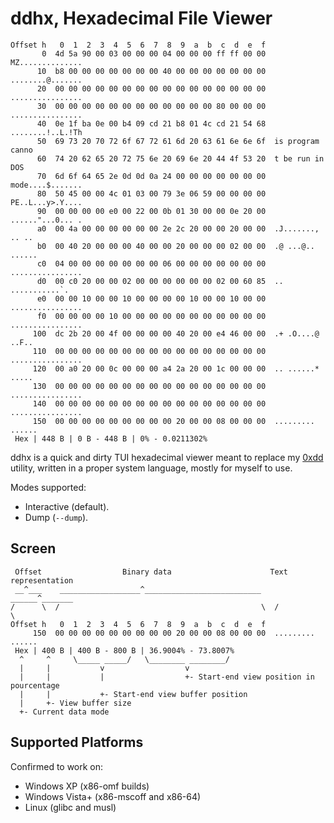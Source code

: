 # ddhx, Hexadecimal File Viewer

```text
Offset h   0  1  2  3  4  5  6  7  8  9  a  b  c  d  e  f
       0  4d 5a 90 00 03 00 00 00 04 00 00 00 ff ff 00 00  MZ..............
      10  b8 00 00 00 00 00 00 00 40 00 00 00 00 00 00 00  ........@.......
      20  00 00 00 00 00 00 00 00 00 00 00 00 00 00 00 00  ................
      30  00 00 00 00 00 00 00 00 00 00 00 00 80 00 00 00  ................
      40  0e 1f ba 0e 00 b4 09 cd 21 b8 01 4c cd 21 54 68  ........!..L.!Th
      50  69 73 20 70 72 6f 67 72 61 6d 20 63 61 6e 6e 6f  is program canno
      60  74 20 62 65 20 72 75 6e 20 69 6e 20 44 4f 53 20  t be run in DOS
      70  6d 6f 64 65 2e 0d 0d 0a 24 00 00 00 00 00 00 00  mode....$.......
      80  50 45 00 00 4c 01 03 00 79 3e 06 59 00 00 00 00  PE..L...y>.Y....
      90  00 00 00 00 e0 00 22 00 0b 01 30 00 00 0e 20 00  ......"...0... .
      a0  00 4a 00 00 00 00 00 00 2e 2c 20 00 00 20 00 00  .J......., .. ..
      b0  00 40 20 00 00 00 40 00 00 20 00 00 00 02 00 00  .@ ...@.. ......
      c0  04 00 00 00 00 00 00 00 06 00 00 00 00 00 00 00  ................
      d0  00 c0 20 00 00 02 00 00 00 00 00 00 02 00 60 85  .. ...........`.
      e0  00 00 10 00 00 10 00 00 00 00 10 00 00 10 00 00  ................
      f0  00 00 00 00 10 00 00 00 00 00 00 00 00 00 00 00  ................
     100  dc 2b 20 00 4f 00 00 00 00 40 20 00 e4 46 00 00  .+ .O....@ ..F..
     110  00 00 00 00 00 00 00 00 00 00 00 00 00 00 00 00  ................
     120  00 a0 20 00 0c 00 00 00 a4 2a 20 00 1c 00 00 00  .. ......* .....
     130  00 00 00 00 00 00 00 00 00 00 00 00 00 00 00 00  ................
     140  00 00 00 00 00 00 00 00 00 00 00 00 00 00 00 00  ................
     150  00 00 00 00 00 00 00 00 00 20 00 00 08 00 00 00  ......... ......
 Hex | 448 B | 0 B - 448 B | 0% - 0.0211302%
```

ddhx is a quick and dirty TUI hexadecimal viewer meant to replace my
[0xdd](https://github.com/dd86k/0xdd) utility, written in a proper system
language, mostly for myself to use.

Modes supported:
- Interactive (default).
- Dump (`--dump`).

## Screen

```text
 Offset                  Binary data                      Text representation
 __^___    __________________^__________________________    ______^_______
/      \  /                                             \  /              \
Offset h   0  1  2  3  4  5  6  7  8  9  a  b  c  d  e  f
     150  00 00 00 00 00 00 00 00 00 20 00 00 08 00 00 00  ......... ......
 Hex | 400 B | 400 B - 800 B | 36.9004% - 73.8007%
  ^     ^     \_____ _____/   \________ ________/
  |     |           v                  v
  |     |           |                  +- Start-end view position in pourcentage
  |     |           +- Start-end view buffer position
  |     +- View buffer size
  +- Current data mode
```

## Supported Platforms

Confirmed to work on:
- Windows XP (x86-omf builds)
- Windows Vista+ (x86-mscoff and x86-64)
- Linux (glibc and musl)